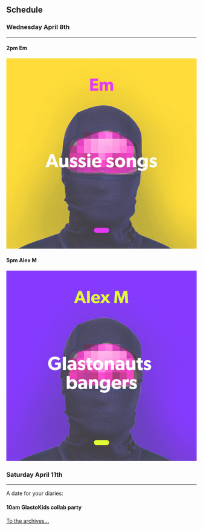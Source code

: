 ## Schedule

### Wednesday April 8th
---
#### 2pm Em
![alt-text](assets/owner/images/20200408-2pm.jpeg)

#### 5pm Alex M
![alt-text](assets/owner/images/20200408-5pm.jpeg)


### Saturday April 11th
---
A date for your diaries:
#### 10am GlastoKids collab party

[To the archives...](archive.html)
